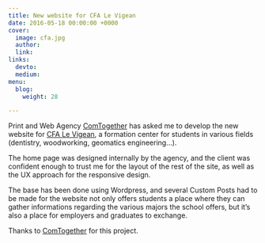 ```yaml
---
title: New website for CFA Le Vigean
date: 2016-05-18 00:00:00 +0000
cover:
  image: cfa.jpg
  author: 
  link: 
links:
  devto: 
  medium: 
menu:
  blog:
    weight: 28

---
```

Print and Web Agency [ComTogether](http://www.comtogether.fr/) has asked me to develop the new website for [CFA Le Vigean](http://cfa-levigean.fr), a formation center for students in various fields (dentistry, woodworking, geomatics engineering…).

The home page was designed internally by the agency, and the client was confident enough to trust me for the layout of the rest of the site, as well as the UX approach for the responsive design.

The base has been done using Wordpress, and several Custom Posts had to be made for the website not only offers students a place where they can gather informations regarding the various majors the school offers, but it’s also a place for employers and graduates to exchange.

Thanks to [ComTogether](http://www.comtogether.fr/) for this project.
